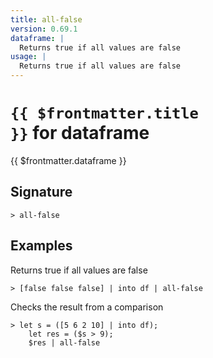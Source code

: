 ```yaml
---
title: all-false
version: 0.69.1
dataframe: |
  Returns true if all values are false
usage: |
  Returns true if all values are false
---
```


# <code>{{ $frontmatter.title }}</code> for dataframe

<div style='white-space: pre-wrap;margin-top: 10px'>{{ $frontmatter.dataframe }}</div>

## Signature

```> all-false ```

## Examples

Returns true if all values are false
```shell
> [false false false] | into df | all-false
```

Checks the result from a comparison
```shell
> let s = ([5 6 2 10] | into df);
    let res = ($s > 9);
    $res | all-false
```
